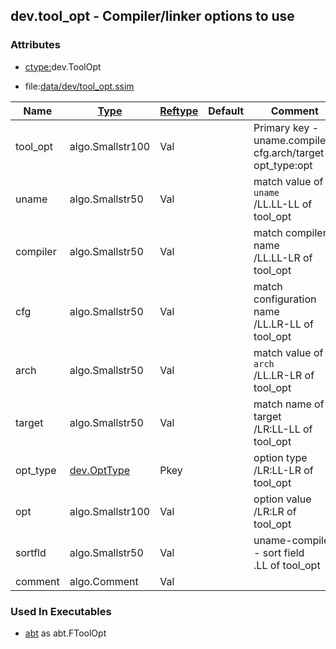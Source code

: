 ## dev.tool_opt - Compiler/linker options to use


### Attributes
<a href="#attributes"></a>
* [ctype:](/txt/ssimdb/dmmeta/ctype.md)dev.ToolOpt

* file:[data/dev/tool_opt.ssim](/data/dev/tool_opt.ssim)

|Name|[Type](/txt/ssimdb/dmmeta/ctype.md)|[Reftype](/txt/ssimdb/dmmeta/reftype.md)|Default|Comment|
|---|---|---|---|---|
|tool_opt|algo.Smallstr100|Val||Primary key - uname.compiler-cfg.arch/target-opt_type:opt|
|uname|algo.Smallstr50|Val||match value of `uname`<br>/LL.LL-LL of tool_opt|
|compiler|algo.Smallstr50|Val||match compiler name<br>/LL.LL-LR of tool_opt|
|cfg|algo.Smallstr50|Val||match configuration name<br>/LL.LR-LL of tool_opt|
|arch|algo.Smallstr50|Val||match value of `arch` <br>/LL.LR-LR of tool_opt|
|target|algo.Smallstr50|Val||match name of target<br>/LR:LL-LL of tool_opt|
|opt_type|[dev.OptType](/txt/ssimdb/dev/opt_type.md)|Pkey||option type<br>/LR:LL-LR of tool_opt|
|opt|algo.Smallstr100|Val||option value<br>/LR:LR of tool_opt|
|sortfld|algo.Smallstr50|Val||uname-compiler - sort field<br>.LL of tool_opt|
|comment|algo.Comment|Val|

### Used In Executables
<a href="#used-in-executables"></a>
* [abt](/txt/exe/abt/README.md) as abt.FToolOpt

